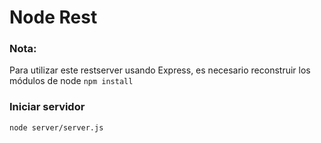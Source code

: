 # Node Rest

### Nota: 
Para utilizar este restserver usando Express, es necesario reconstruir los módulos de node
 ``` npm install ```


### Iniciar servidor
```node server/server.js```